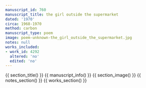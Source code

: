 ```yaml
---
manuscript_id: 760
manuscript_title: the girl outside the supermarket
dated: '1970'
circa: 1968-1970
method: carbon
manuscript_type: poem
image: poem-unknown-the_girl_outside_the_supermarket.jpg
notes: null
works_included:
- work_id: 4292
  altered: 'no'
  edited: 'no'
---
```


{{ section_title() }}
{{ manuscript_info() }}
{{ section_image() }}
{{ notes_section() }}
{{ works_section() }}
